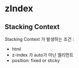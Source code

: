 # zIndex

## Stacking Context
Stacking Context 가 발생하는 조건 : 
- html
- z-index 가 auto가 아닌 엘리먼트
- position: fixed or sticky
